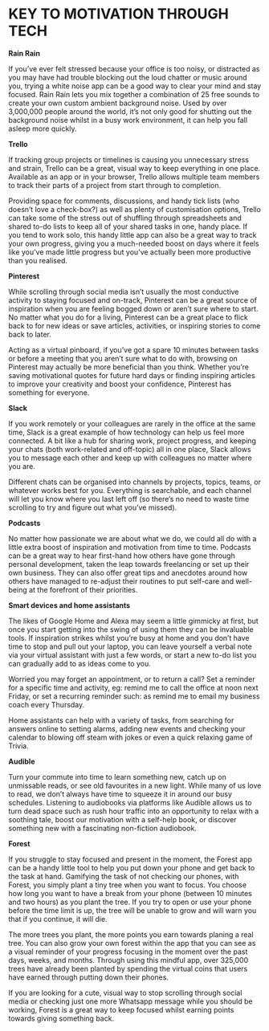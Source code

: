 # KEY TO MOTIVATION THROUGH TECH

**Rain Rain**

If you’ve ever felt stressed because your office is too noisy, or distracted as you may have had trouble blocking out the loud chatter or music around you, trying a white noise app can be a good way to clear your mind and stay focused. Rain Rain lets you mix together a combination of 25 free sounds to create your own custom ambient background noise. Used by over 3,000,000 people around the world, it’s not only good for shutting out the background noise whilst in a busy work environment, it can help you fall asleep more quickly.

**Trello**

If tracking group projects or timelines is causing you unnecessary stress and strain, Trello can be a great, visual way to keep everything in one place. Available as an app or in your browser, Trello allows multiple team members to track their parts of a project from start through to completion.

Providing space for comments, discussions, and handy tick lists (who doesn’t love a check-box?) as well as plenty of customisation options, Trello can take some of the stress out of shuffling through spreadsheets and shared to-do lists to keep all of your shared tasks in one, handy place. If you tend to work solo, this handy little app can also be a great way to track your own progress, giving you a much-needed boost on days where it feels like you’ve made little progress but you’ve actually been more productive than you realised.

**Pinterest**

While scrolling through social media isn’t usually the most conductive activity to staying focused and on-track, Pinterest can be a great source of inspiration when you are feeling bogged down or aren’t sure where to start. No matter what you do for a living, Pinterest can be a great place to flick back to for new ideas or save articles, activities, or inspiring stories to come back to later.

Acting as a virtual pinboard, if you’ve got a spare 10 minutes between tasks or before a meeting that you aren’t sure what to do with, browsing on Pinterest may actually be more beneficial than you think. Whether you’re saving motivational quotes for future hard days or finding inspiring articles to improve your creativity and boost your confidence, Pinterest has something for everyone. 

**Slack**

If you work remotely or your colleagues are rarely in the office at the same time, Slack is a great example of how technology can help us feel more connected. A bit like a hub for sharing work, project progress, and keeping your chats (both work-related and off-topic) all in one place, Slack allows you to message each other and keep up with colleagues no matter where you are.

Different chats can be organised into channels by projects, topics, teams, or whatever works best for you. Everything is searchable, and each channel will let you know where you last left off (so there’s no need to waste time scrolling to try and figure out what you’ve missed).  

**Podcasts**

No matter how passionate we are about what we do, we could all do with a little extra boost of inspiration and motivation from time to time. Podcasts can be a great way to hear first-hand how others have gone through personal development, taken the leap towards freelancing or set up their own business. They can also offer great tips and anecdotes around how others have managed to re-adjust their routines to put self-care and well-being at the forefront of their priorities.


**Smart devices and home assistants**

The likes of Google Home and Alexa may seem a little gimmicky at first, but once you start getting into the swing of using them they can be invaluable tools. If inspiration strikes whilst you’re busy at home and you don’t have time to stop and pull out your laptop, you can leave yourself a verbal note via your virtual assistant with just a few words, or start a new to-do list you can gradually add to as ideas come to you.

Worried you may forget an appointment, or to return a call? Set a reminder for a specific time and activity, eg: remind me to call the office at noon next Friday, or set a recurring reminder such: as remind me to email my business coach every Thursday.

Home assistants can help with a variety of tasks, from searching for answers online to setting alarms, adding new events and checking your calendar to blowing off steam with jokes or even a quick relaxing game of Trivia.   

**Audible**

Turn your commute into time to learn something new, catch up on unmissable reads, or see old favourites in a new light. While many of us love to read, we don’t always have time to squeeze it in around our busy schedules. Listening to audiobooks via platforms like Audible allows us to turn dead space such as rush hour traffic into an opportunity to relax with a soothing tale, boost our motivation with a self-help book, or discover something new with a fascinating non-fiction audiobook.


**Forest**

If you struggle to stay focused and present in the moment, the Forest app can be a handy little tool to help you put down your phone and get back to the task at hand. Gamifying the task of not checking our phones, with Forest, you simply plant a tiny tree when you want to focus. You choose how long you want to have a break from your phone (between 10 minutes and two hours) as you plant the tree. If you try to open or use your phone before the time limit is up, the tree will be unable to grow and will warn you that if you continue, it will die.

The more trees you plant, the more points you earn towards planing a real tree. You can also grow your own forest within the app that you can see as a visual reminder of your progress focusing in the moment over the past days, weeks, and months. Through using this mindful app, over 325,000 trees have already been planted by spending the virtual coins that users have earned through putting down their phones.

If you are looking for a cute, visual way to stop scrolling through social media or checking just one more Whatsapp message while you should be working, Forest is a great way to keep focused whilst earning points towards giving something back.
